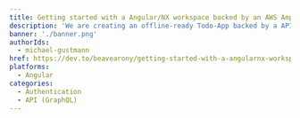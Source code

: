 ```yaml
---
title: Getting started with a Angular/NX workspace backed by an AWS Amplify API (GraphQL)
description: 'We are creating an offline-ready Todo-App backed by a API (GraphQL) and Authentication.'
banner: './banner.png'
authorIds:
  - michael-gustmann
href: https://dev.to/beavearony/getting-started-with-a-angularnx-workspace-backed-by-an-aws-amplify-graphql-api---part-1-24m0
platforms:
  - Angular
categories:
  - Authentication
  - API (GraphQL)
---
```

